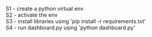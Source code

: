S1 - create a python virtual env<br />
S2 - activate the env<br />
S3 - install libraries using 'pip install -r requirements.txt'<br />
S4 - run dashboard.py using 'python dashboard.py'<br />
